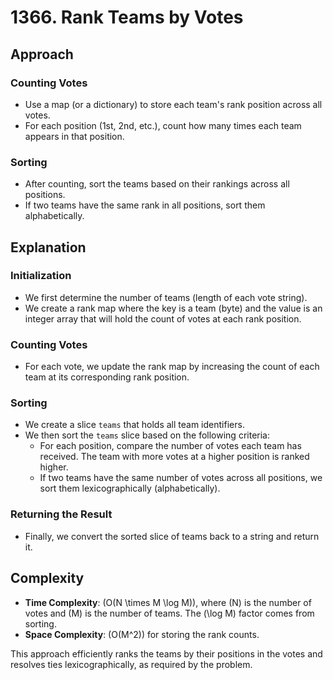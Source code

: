 # 1366. Rank Teams by Votes

## Approach

### Counting Votes
- Use a map (or a dictionary) to store each team's rank position across all votes.
- For each position (1st, 2nd, etc.), count how many times each team appears in that position.

### Sorting
- After counting, sort the teams based on their rankings across all positions.
- If two teams have the same rank in all positions, sort them alphabetically.

## Explanation

### Initialization
- We first determine the number of teams (length of each vote string).
- We create a rank map where the key is a team (byte) and the value is an integer array that will hold the count of votes at each rank position.

### Counting Votes
- For each vote, we update the rank map by increasing the count of each team at its corresponding rank position.

### Sorting
- We create a slice `teams` that holds all team identifiers.
- We then sort the `teams` slice based on the following criteria:
  - For each position, compare the number of votes each team has received. The team with more votes at a higher position is ranked higher.
  - If two teams have the same number of votes across all positions, we sort them lexicographically (alphabetically).

### Returning the Result
- Finally, we convert the sorted slice of teams back to a string and return it.

## Complexity
- **Time Complexity**: \(O(N \times M \log M)\), where \(N\) is the number of votes and \(M\) is the number of teams. The \(\log M\) factor comes from sorting.
- **Space Complexity**: \(O(M^2)\) for storing the rank counts.

This approach efficiently ranks the teams by their positions in the votes and resolves ties lexicographically, as required by the problem.